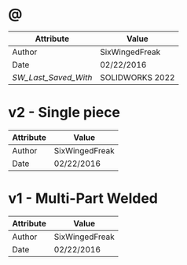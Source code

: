 # @
| Attribute | Value |
| ---  | ---     |
| Author | SixWingedFreak |
| Date | 02/22/2016 |
| _SW_Last_Saved_With_ | SOLIDWORKS 2022 |
# v2 - Single piece
| Attribute | Value |
| ---  | ---     |
| Author | SixWingedFreak |
| Date | 02/22/2016 |
# v1 - Multi-Part Welded
| Attribute | Value |
| ---  | ---     |
| Author | SixWingedFreak |
| Date | 02/22/2016 |

